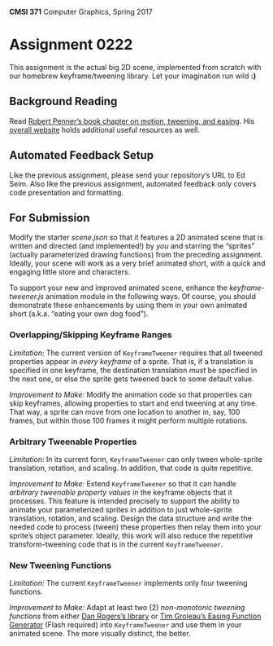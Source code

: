 **CMSI 371** Computer Graphics, Spring 2017

# Assignment 0222
This assignment is the actual big 2D scene, implemented from scratch with our homebrew keyframe/tweening library. Let your imagination run wild **:)**

## Background Reading
Read [Robert Penner’s book chapter on motion, tweening, and easing](http://robertpenner.com/easing/penner_chapter7_tweening.pdf). His [overall website](http://robertpenner.com/easing/) holds additional useful resources as well.

## Automated Feedback Setup
Like the previous assignment, please send your repository’s URL to Ed Seim. Also like the previous assignment, automated feedback only covers code presentation and formatting.

## For Submission
Modify the starter _scene.json_ so that it features a 2D animated scene that is written and directed (and implemented!) by _you_ and starring the “sprites” (actually parameterized drawing functions) from the preceding assignment. Ideally, your scene will work as a very brief animated short, with a quick and engaging little store and characters.

To support your new and improved animated scene, enhance the _keyframe-tweener.js_ animation module in the following ways. Of course, you should demonstrate these enhancements by using them in your own animated short (a.k.a. “eating your own dog food”).

### Overlapping/Skipping Keyframe Ranges
_Limitation:_ The current version of `KeyframeTweener` requires that all tweened properties appear in _every keyframe_ of a sprite. That is, if a translation is specified in one keyframe, the destination translation _must_ be specified in the next one, or else the sprite gets tweened back to some default value.

_Improvement to Make:_ Modify the animation code so that properties can skip keyframes, allowing properties to start and end tweening at any time. That way, a sprite can move from one location to another in, say, 100 frames, but within those 100 frames it might perform multiple rotations.

### Arbitrary Tweenable Properties
_Limitation:_ In its current form, `KeyframeTweener` can only tween whole-sprite translation, rotation, and scaling. In addition, that code is quite repetitive.

_Improvement to Make:_ Extend `KeyframeTweener` so that it can handle _arbitrary tweenable property values_ in the keyframe objects that it processes. This feature is intended precisely to support the ability to animate your parameterized sprites in addition to just whole-sprite translation, rotation, and scaling. Design the data structure and write the needed code to process (tween) these properties then relay them into your sprite’s object parameter. Ideally, this work will also reduce the repetitive transform-tweening code that is in the current `KeyframeTweener`.

### New Tweening Functions
_Limitation:_ The current `KeyframeTweener` implements only four tweening functions.

_Improvement to Make:_ Adapt at least two (2) _non-monotonic tweening functions_ from either [Dan Rogers’s library](https://github.com/danro/jquery-easing/blob/master/jquery.easing.js) or [Tim Groleau’s Easing Function Generator](http://www.timotheegroleau.com/Flash/experiments/easing_function_generator.htm) (Flash required) into `KeyframeTweener`  and use them in your animated scene. The more visually distinct, the better.

